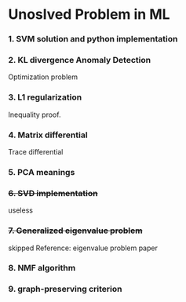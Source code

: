 # Unoslved Problem in ML

### 1. SVM solution and python implementation



### 2. KL divergence Anomaly Detection

Optimization problem


### 3. L1 regularization

Inequality proof.


### 4. Matrix differential

Trace differential


### 5. PCA meanings


### ~~6. SVD implementation~~
useless

### ~~7. Generalized eigenvalue problem~~
skipped
Reference: eigenvalue problem paper


### 8. NMF algorithm


### 9. graph-preserving criterion

